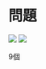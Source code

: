# 問題
<img src=https://github.com/user-attachments/assets/fab807a3-c876-4d02-b017-690a98ad052b wdth="300">

<img src=https://github.com/user-attachments/assets/1fa411d9-5c85-445d-b816-229b444cefc6 wdth="300">

9個
